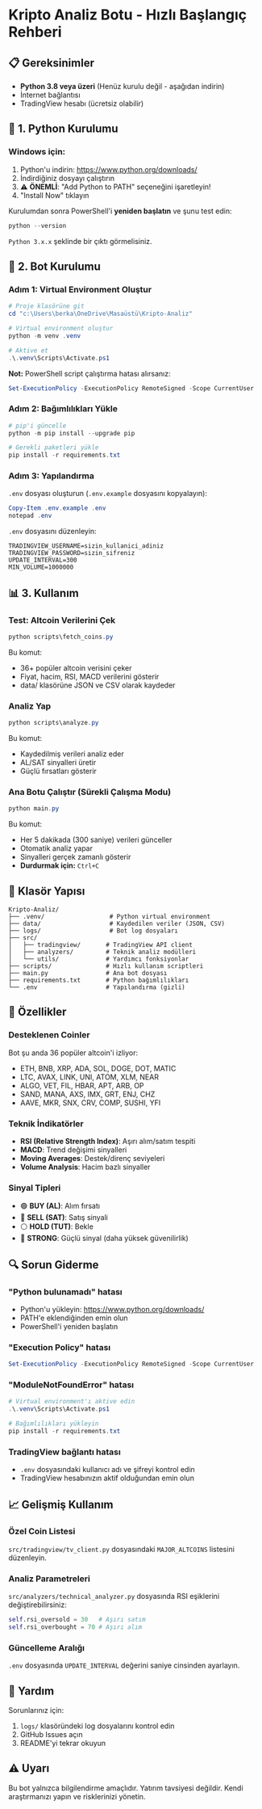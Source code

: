 # Kripto Analiz Botu - Hızlı Başlangıç Rehberi

## 📋 Gereksinimler

- **Python 3.8 veya üzeri** (Henüz kurulu değil - aşağıdan indirin)
- İnternet bağlantısı
- TradingView hesabı (ücretsiz olabilir)

## 🔧 1. Python Kurulumu

### Windows için:

1. Python'u indirin: https://www.python.org/downloads/
2. İndirdiğiniz dosyayı çalıştırın
3. ⚠️ **ÖNEMLİ**: "Add Python to PATH" seçeneğini işaretleyin!
4. "Install Now" tıklayın

Kurulumdan sonra PowerShell'i **yeniden başlatın** ve şunu test edin:

```powershell
python --version
```

`Python 3.x.x` şeklinde bir çıktı görmelisiniz.

## 🚀 2. Bot Kurulumu

### Adım 1: Virtual Environment Oluştur

```powershell
# Proje klasörüne git
cd "c:\Users\berka\OneDrive\Masaüstü\Kripto-Analiz"

# Virtual environment oluştur
python -m venv .venv

# Aktive et
.\.venv\Scripts\Activate.ps1
```

**Not:** PowerShell script çalıştırma hatası alırsanız:

```powershell
Set-ExecutionPolicy -ExecutionPolicy RemoteSigned -Scope CurrentUser
```

### Adım 2: Bağımlılıkları Yükle

```powershell
# pip'i güncelle
python -m pip install --upgrade pip

# Gerekli paketleri yükle
pip install -r requirements.txt
```

### Adım 3: Yapılandırma

`.env` dosyası oluşturun (`.env.example` dosyasını kopyalayın):

```powershell
Copy-Item .env.example .env
notepad .env
```

`.env` dosyasını düzenleyin:

```env
TRADINGVIEW_USERNAME=sizin_kullanici_adiniz
TRADINGVIEW_PASSWORD=sizin_sifreniz
UPDATE_INTERVAL=300
MIN_VOLUME=1000000
```

## 📊 3. Kullanım

### Test: Altcoin Verilerini Çek

```powershell
python scripts\fetch_coins.py
```

Bu komut:
- 36+ popüler altcoin verisini çeker
- Fiyat, hacim, RSI, MACD verilerini gösterir
- data/ klasörüne JSON ve CSV olarak kaydeder

### Analiz Yap

```powershell
python scripts\analyze.py
```

Bu komut:
- Kaydedilmiş verileri analiz eder
- AL/SAT sinyalleri üretir
- Güçlü fırsatları gösterir

### Ana Botu Çalıştır (Sürekli Çalışma Modu)

```powershell
python main.py
```

Bu komut:
- Her 5 dakikada (300 saniye) verileri günceller
- Otomatik analiz yapar
- Sinyalleri gerçek zamanlı gösterir
- **Durdurmak için:** `Ctrl+C`

## 📁 Klasör Yapısı

```
Kripto-Analiz/
├── .venv/                  # Python virtual environment
├── data/                   # Kaydedilen veriler (JSON, CSV)
├── logs/                   # Bot log dosyaları
├── src/
│   ├── tradingview/       # TradingView API client
│   ├── analyzers/         # Teknik analiz modülleri
│   └── utils/             # Yardımcı fonksiyonlar
├── scripts/               # Hızlı kullanım scriptleri
├── main.py                # Ana bot dosyası
├── requirements.txt       # Python bağımlılıkları
└── .env                   # Yapılandırma (gizli)
```

## 🎯 Özellikler

### Desteklenen Coinler

Bot şu anda 36 popüler altcoin'i izliyor:
- ETH, BNB, XRP, ADA, SOL, DOGE, DOT, MATIC
- LTC, AVAX, LINK, UNI, ATOM, XLM, NEAR
- ALGO, VET, FIL, HBAR, APT, ARB, OP
- SAND, MANA, AXS, IMX, GRT, ENJ, CHZ
- AAVE, MKR, SNX, CRV, COMP, SUSHI, YFI

### Teknik İndikatörler

- **RSI (Relative Strength Index)**: Aşırı alım/satım tespiti
- **MACD**: Trend değişimi sinyalleri
- **Moving Averages**: Destek/direnç seviyeleri
- **Volume Analysis**: Hacim bazlı sinyaller

### Sinyal Tipleri

- 🟢 **BUY (AL)**: Alım fırsatı
- 🔴 **SELL (SAT)**: Satış sinyali
- ⚪ **HOLD (TUT)**: Bekle
- 💪 **STRONG**: Güçlü sinyal (daha yüksek güvenilirlik)

## 🔍 Sorun Giderme

### "Python bulunamadı" hatası

- Python'u yükleyin: https://www.python.org/downloads/
- PATH'e eklendiğinden emin olun
- PowerShell'i yeniden başlatın

### "Execution Policy" hatası

```powershell
Set-ExecutionPolicy -ExecutionPolicy RemoteSigned -Scope CurrentUser
```

### "ModuleNotFoundError" hatası

```powershell
# Virtual environment'ı aktive edin
.\.venv\Scripts\Activate.ps1

# Bağımlılıkları yükleyin
pip install -r requirements.txt
```

### TradingView bağlantı hatası

- `.env` dosyasındaki kullanıcı adı ve şifreyi kontrol edin
- TradingView hesabınızın aktif olduğundan emin olun

## 📈 Gelişmiş Kullanım

### Özel Coin Listesi

`src/tradingview/tv_client.py` dosyasındaki `MAJOR_ALTCOINS` listesini düzenleyin.

### Analiz Parametreleri

`src/analyzers/technical_analyzer.py` dosyasında RSI eşiklerini değiştirebilirsiniz:

```python
self.rsi_oversold = 30   # Aşırı satım
self.rsi_overbought = 70 # Aşırı alım
```

### Güncelleme Aralığı

`.env` dosyasında `UPDATE_INTERVAL` değerini saniye cinsinden ayarlayın.

## 🤝 Yardım

Sorunlarınız için:
1. `logs/` klasöründeki log dosyalarını kontrol edin
2. GitHub Issues açın
3. README'yi tekrar okuyun

## ⚠️ Uyarı

Bu bot yalnızca bilgilendirme amaçlıdır. Yatırım tavsiyesi değildir. Kendi araştırmanızı yapın ve risklerinizi yönetin.

